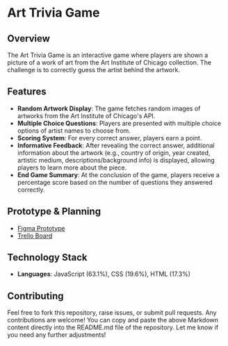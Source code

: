 # Art Trivia Game

## Overview
The Art Trivia Game is an interactive game where players are shown a picture of a work of art from the Art Institute of Chicago collection. The challenge is to correctly guess the artist behind the artwork. 

## Features
- **Random Artwork Display**: The game fetches random images of artworks from the Art Institute of Chicago's API.
- **Multiple Choice Questions**: Players are presented with multiple choice options of artist names to choose from.
- **Scoring System**: For every correct answer, players earn a point.
- **Informative Feedback**: After revealing the correct answer, additional information about the artwork (e.g., country of origin, year created, artistic medium, descriptions/background info) is displayed, allowing players to learn more about the piece.
- **End Game Summary**: At the conclusion of the game, players receive a percentage score based on the number of questions they answered correctly.

## Prototype & Planning
- [Figma Prototype](https://www.figma.com/proto/xelhaf2OU8JSkW3MISC2TF/art-trivia?type=design&node-id=128&scaling=min-zoom&page-id=03a1)
- [Trello Board](https://trello.com/invite/byw7ur0kaatti1110dfe0fb7f6a14e04ba1df1f25ad096cecfed0/art-trivia)

## Technology Stack
- **Languages**: JavaScript (63.1%), CSS (19.6%), HTML (17.3%)

## Contributing
Feel free to fork this repository, raise issues, or submit pull requests. Any contributions are welcome!
You can copy and paste the above Markdown content directly into the README.md file of the repository. Let me know if you need any further adjustments!






